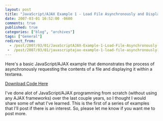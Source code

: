 ```yaml
---
layout: post
title: "JavaScript/AJAX Example 1 - Load File Asynchronously and Display within TextArea"
date: 2007-03-01 16:52:00 -0600
comments: true
published: true
categories: ["blog", "archives"]
tags: ["General"]
redirect_from: 
  - /post/2007/03/01/JavaScriptAJAX-Example-1-Load-File-Asynchronously-and-Display-within-TextArea
 -  /post/2007/03/01/javascriptajax-example-1-load-file-asynchronously-and-display-within-textarea
---
```

<!-- more -->
<P>Here's a basic JavaScript/AJAX example that demonstrates the process of asynchronously requesting the contents of a file and displaying it within a textarea.</P>
<P><A href="/download/blog/1352/AJAX_Example_1.zip">Download Code Here</A></P>
<P>I've done alot of JavaScript/AJAX programming from scratch (without using any AJAX frameworks) over the last couple years, so I thought I would share some of what I've learned. This is the first of a series of examples that I'll post if there is an interest. So, please let me know if you want me to post more.<BR></P>
